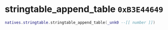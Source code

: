 # stringtable_append_table `0xB3E44649`

```lua
natives.stringtable.stringtable_append_table(_unk0 --[[ number ]])
```